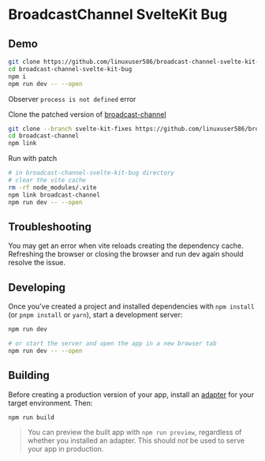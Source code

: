 # BroadcastChannel SvelteKit Bug

## Demo

```bash
git clone https://github.com/linuxuser586/broadcast-channel-svelte-kit-bug.git
cd broadcast-channel-svelte-kit-bug
npm i
npm run dev -- --open
```

Observer `process is not defined` error

Clone the patched version of [broadcast-channel](https://github.com/linuxuser586/broadcast-channel/tree/svelte-kit-fixes)

```bash
git clone --branch svelte-kit-fixes https://github.com/linuxuser586/broadcast-channel.git
cd broadcast-channel
npm link
```

Run with patch

```bash
# in broadcast-channel-svelte-kit-bug directory
# clear the vite cache
rm -rf node_modules/.vite
npm link broadcast-channel
npm run dev -- --open
```

## Troubleshooting

You may get an error when vite reloads creating the dependency cache. Refreshing the browser or closing the browser and run dev again should resolve the issue.

## Developing

Once you've created a project and installed dependencies with `npm install` (or `pnpm install` or `yarn`), start a development server:

```bash
npm run dev

# or start the server and open the app in a new browser tab
npm run dev -- --open
```

## Building

Before creating a production version of your app, install an [adapter](https://kit.svelte.dev/docs#adapters) for your target environment. Then:

```bash
npm run build
```

> You can preview the built app with `npm run preview`, regardless of whether you installed an adapter. This should _not_ be used to serve your app in production.
